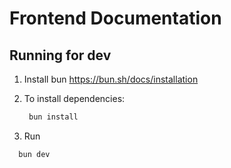 # Frontend Documentation

## Running for dev

1. Install bun
   https://bun.sh/docs/installation

2. To install dependencies:

   ```sh
    bun install
   ```

3. Run

```sh
  bun dev
```
